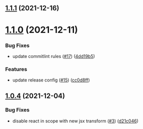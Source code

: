 ## [1.1.1](https://github.com/tsyirvo/eslint-config-tsyirvo-react-native/compare/v1.1.0...v1.1.1) (2021-12-16)

# [1.1.0](https://github.com/tsyirvo/eslint-config-tsyirvo-react-native/compare/v1.0.4...v1.1.0) (2021-12-11)


### Bug Fixes

* update commitlint rules ([#17](https://github.com/tsyirvo/eslint-config-tsyirvo-react-native/issues/17)) ([4dd19b5](https://github.com/tsyirvo/eslint-config-tsyirvo-react-native/commit/4dd19b5008847abf93a76f944e8b35d3bc37b268))


### Features

* update release config ([#15](https://github.com/tsyirvo/eslint-config-tsyirvo-react-native/issues/15)) ([cc0d8ff](https://github.com/tsyirvo/eslint-config-tsyirvo-react-native/commit/cc0d8ff8def4a81bdff8fdd056b81e27d87f7e74))

## [1.0.4](https://github.com/tsyirvo/eslint-config-tsyirvo-react-native/compare/v1.0.3...v1.0.4) (2021-12-04)


### Bug Fixes

* disable react in scope with new jsx transform ([#3](https://github.com/tsyirvo/eslint-config-tsyirvo-react-native/issues/3)) ([d21c046](https://github.com/tsyirvo/eslint-config-tsyirvo-react-native/commit/d21c046189623464f3fd5a4a988e93eac0dd8834))
